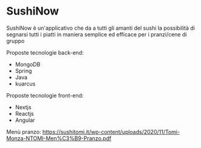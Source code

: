 # SushiNow
SushiNow è un'applicativo che da a tutti gli amanti del sushi la possibilità di segnarsi tutti i piatti in maniera semplice ed efficace per i pranzi/cene di gruppo

Proposte tecnologie back-end:
- MongoDB
- Spring
- Java
- kuarcus


Proposte tecnologie front-end:
- Nextjs
- Reactjs
- Angular


Menù pranzo: https://sushitomi.it/wp-content/uploads/2020/11/Tomi-Monza-NTOMI-Men%C3%B9-Pranzo.pdf